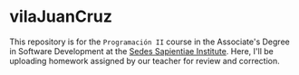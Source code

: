 # vilaJuanCruz

This repository is for the `Programación II` course in the Associate's Degree in Software Development at the [Sedes Sapientiae Institute](https://sedessapientiae.edu.ar/). Here, I'll be uploading homework assigned by our teacher for review and correction.
